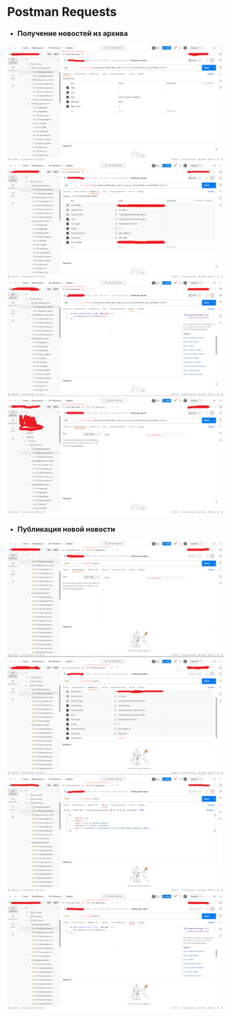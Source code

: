 # Postman Requests

- ### Получение новостей из архива
![11.png](assets%2F11.png)
![12.png](assets%2F12.png)
![13.png](assets%2F13.png)
![14.png](assets%2F14.png)

- ### Публикация новой новости
![20.png](assets%2F20.png)
![21.png](assets%2F21.png)
![22.png](assets%2F22.png)
![23.png](assets%2F23.png)
